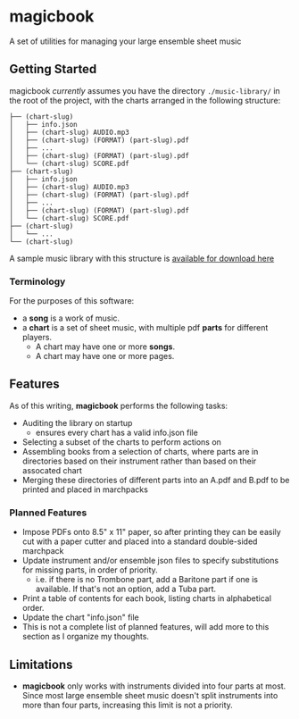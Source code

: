 # magicbook

A set of utilities for managing your large ensemble sheet music

## Getting Started

magicbook _currently_ assumes you have the directory `./music-library/` in the
root of the project, with the charts arranged in the following structure:

```
├── (chart-slug)
│   ├── info.json
│   ├── (chart-slug) AUDIO.mp3
│   ├── (chart-slug) (FORMAT) (part-slug).pdf
│   ├── ...
│   ├── (chart-slug) (FORMAT) (part-slug).pdf
│   └── (chart-slug) SCORE.pdf
├── (chart-slug)
│   ├── info.json
│   ├── (chart-slug) AUDIO.mp3
│   ├── (chart-slug) (FORMAT) (part-slug).pdf
│   ├── ...
│   ├── (chart-slug) (FORMAT) (part-slug).pdf
│   └── (chart-slug) SCORE.pdf
├── (chart-slug)
│   └── ...
└── (chart-slug)
```

A sample music library with this structure is [available for download here](https://1drv.ms/f/s!AlNWUe2YKW0ehYUQOrpQwFzMWRFiQQ?e=VboBnD)

### Terminology

For the purposes of this software:

- a **song** is a work of music.
- a **chart** is a set of sheet music, with multiple pdf **parts** for different players.
  - A chart may have one or more **songs**.
  - A chart may have one or more pages.

## Features

As of this writing, **magicbook** performs the following tasks:

- Auditing the library on startup
  - ensures every chart has a valid info.json file
- Selecting a subset of the charts to perform actions on
- Assembling books from a selection of charts, where parts are in directories based on their instrument rather than based on their assocated chart
- Merging these directories of different parts into an A.pdf and B.pdf to be printed and placed in marchpacks

### Planned Features

- Impose PDFs onto 8.5" x 11" paper, so after printing they can be easily cut with a paper cutter and placed into a standard double-sided marchpack
- Update instrument and/or ensemble json files to specify substitutions for missing parts, in order of priority.
  - i.e. if there is no Trombone part, add a Baritone part if one is available. If that's not an option, add a Tuba part.
- Print a table of contents for each book, listing charts in alphabetical order.
- Update the chart "info.json" file
- This is not a complete list of planned features, will add more to this section as I organize my thoughts.

## Limitations

- **magicbook** only works with instruments divided into four parts at most. Since most large ensemble sheet music doesn't split instruments into more than four parts, increasing this limit is not a priority.
